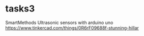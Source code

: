 # tasks3
SmartMethods
Ultrasonic sensors with arduino uno
https://www.tinkercad.com/things/0R6rF09688f-stunning-hillar
